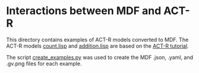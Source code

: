 # Interactions between MDF and ACT-R

This directory contains examples of ACT-R models converted to MDF. The ACT-R
models [count.lisp](count.lisp) and [addition.lisp](addition.lisp) are based on 
the [ACT-R tutorial](http://act-r.psy.cmu.edu/software/).

The script [create_examples.py](create_examples.py) was used to create the MDF
.json, .yaml, and .gv.png files for each example.
